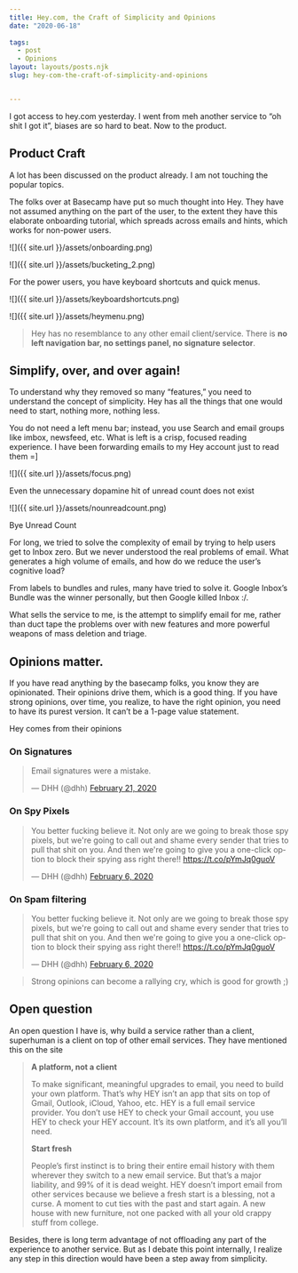 ```yaml
---
title: Hey.com, the Craft of Simplicity and Opinions
date: "2020-06-18"
 
tags: 
  - post
  - Opinions
layout: layouts/posts.njk
slug: hey-com-the-craft-of-simplicity-and-opinions


---
```


‪I got access to hey.com yesterday. I went from meh another service to “oh shit I got it”, biases are so hard to beat. Now to the product.

## Product Craft

A lot has been discussed on the product already. I am not touching the popular topics.

‪The folks over at Basecamp have put so much thought into Hey. They have not assumed anything on the part of the user, to the extent they have this elaborate onboarding tutorial, which spreads across emails and hints, which works for non-power users. 

![]({{ site.url }}/assets/onboarding.png)

![]({{ site.url }}/assets/bucketing_2.png)

For the power users, you have keyboard shortcuts and quick menus.

![]({{ site.url }}/assets/keyboardshortcuts.png)

![]({{ site.url }}/assets/heymenu.png)

> Hey has no resemblance to any other email client/service. There is **no left navigation bar, no settings panel, no signature selector**.

## Simplify, over, and over again!

To understand why they removed so many “features,” you need to understand the concept of simplicity. Hey has all the things that one would need to start, nothing more, nothing less. 

You do not need a left menu bar; instead, you use Search and email groups like imbox, newsfeed, etc. What is left is a crisp, focused reading experience. I have been forwarding emails to my Hey account just to read them =\]

![]({{ site.url }}/assets/focus.png)

Even the unnecessary dopamine hit of unread count does not exist

![]({{ site.url }}/assets/nounreadcount.png)

Bye Unread Count

For long, we tried to solve the complexity of email by trying to help users get to Inbox zero. But we never understood the real problems of email. What generates a high volume of emails, and how do we reduce the user’s cognitive load? 

From labels to bundles and rules, many have tried to solve it. Google Inbox’s Bundle was the winner personally, but then Google killed Inbox :/.

What sells the service to me, is the attempt to simplify email for me, rather than duct tape the problems over with new features and more powerful weapons of mass deletion and triage.

## Opinions matter.

If you have read anything by the basecamp folks, you know they are opinionated. Their opinions drive them, which is a good thing. If you have strong opinions, over time, you realize, to have the right opinion, you need to have its purest version. It can’t be a 1-page value statement. 

Hey comes from their opinions 

### On Signatures

<blockquote class="twitter-tweet"><p lang="en" dir="ltr">Email signatures were a mistake.</p>&mdash; DHH (@dhh) <a href="https://twitter.com/dhh/status/1230988027930873857">February 21, 2020</a></blockquote> 

### On Spy Pixels

<blockquote class="twitter-tweet" data-theme="light"><p lang="en" dir="ltr">You better fucking believe it. Not only are we going to break those spy pixels, but we&#39;re going to call out and shame every sender that tries to pull that shit on you. And then we&#39;re going to give you a one-click option to block their spying ass right there!! <a href="https://t.co/pYmJq0guoV">https://t.co/pYmJq0guoV</a></p>&mdash; DHH (@dhh) <a href="https://twitter.com/dhh/status/1225511250316144651">February 6, 2020</a></blockquote> 


### On Spam filtering

<blockquote class="twitter-tweet" data-theme="light"><p lang="en" dir="ltr">You better fucking believe it. Not only are we going to break those spy pixels, but we&#39;re going to call out and shame every sender that tries to pull that shit on you. And then we&#39;re going to give you a one-click option to block their spying ass right there!! <a href="https://t.co/pYmJq0guoV">https://t.co/pYmJq0guoV</a></p>&mdash; DHH (@dhh) <a href="https://twitter.com/dhh/status/1225511250316144651">February 6, 2020</a></blockquote> 

> Strong opinions can become a rallying cry, which is good for growth ;)

## Open question

An open question I have is, why build a service rather than a client, superhuman is a client on top of other email services. They have mentioned this on the site

> **A platform, not a client**
> 
> To make significant, meaningful upgrades to email, you need to build your own platform. That’s why HEY isn’t an app that sits on top of Gmail, Outlook, iCloud, Yahoo, etc. HEY is a full email service provider. You don’t use HEY to check your Gmail account, you use HEY to check your HEY account. It’s its own platform, and it’s all you’ll need.
> 
> **Start fresh**
> 
> People’s first instinct is to bring their entire email history with them wherever they switch to a new email service. But that’s a major liability, and 99% of it is dead weight. HEY doesn’t import email from other services because we believe a fresh start is a blessing, not a curse. A moment to cut ties with the past and start again. A new house with new furniture, not one packed with all your old crappy stuff from college.

Besides, there is long term advantage of not offloading any part of the experience to another service. But as I debate this point internally, I realize any step in this direction would have been a step away from simplicity.

